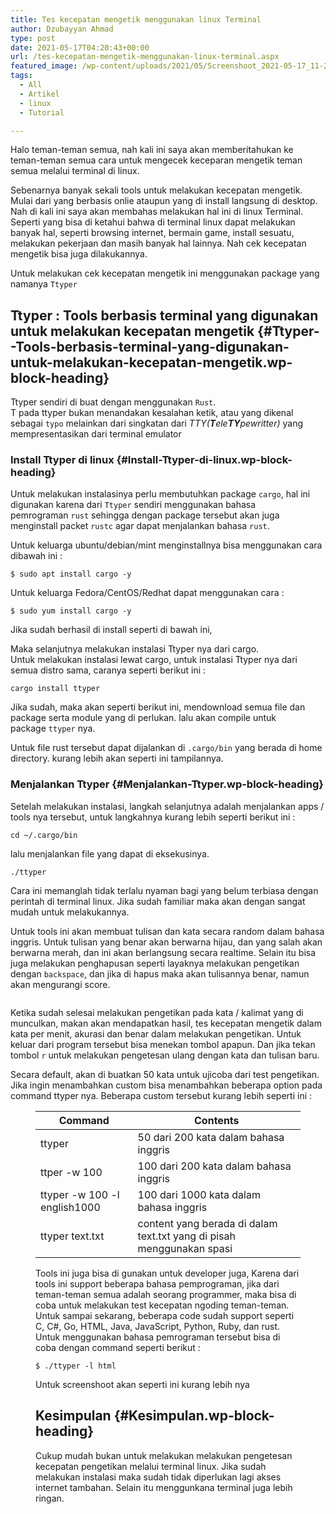 ```yaml
---
title: Tes kecepatan mengetik menggunakan linux Terminal
author: Dzubayyan Ahmad
type: post
date: 2021-05-17T04:20:43+00:00
url: /tes-kecepatan-mengetik-menggunakan-linux-terminal.aspx
featured_image: /wp-content/uploads/2021/05/Screenshoot_2021-05-17_11-23.png
tags:
  - All
  - Artikel
  - linux
  - Tutorial

---
```

Halo teman-teman semua, nah kali ini saya akan memberitahukan ke teman-teman semua cara untuk mengecek keceparan mengetik teman semua melalui terminal di linux.

Sebenarnya banyak sekali tools untuk melakukan kecepatan mengetik. Mulai dari yang berbasis onlie ataupun yang di install langsung di desktop. Nah di kali ini saya akan membahas melakukan hal ini di linux Terminal. Seperti yang bisa di ketahui bahwa di terminal linux dapat melakukan banyak hal, seperti browsing internet, bermain game, install sesuatu, melakukan pekerjaan dan masih banyak hal lainnya. Nah cek kecepatan mengetik bisa juga dilakukannya.

Untuk melakukan cek kecepatan mengetik ini menggunakan package yang namanya&nbsp;`Ttyper`

## [][1]Ttyper : Tools berbasis terminal yang digunakan untuk melakukan kecepatan mengetik {#Ttyper--Tools-berbasis-terminal-yang-digunakan-untuk-melakukan-kecepatan-mengetik.wp-block-heading}

Ttyper sendiri di buat dengan menggunakan&nbsp;`Rust`.  
T pada ttyper bukan menandakan kesalahan ketik, atau yang dikenal sebagai&nbsp;`typo`&nbsp;melainkan dari singkatan dari&nbsp;_TTY(**T**ele**TY**pewritter)_&nbsp;yang mempresentasikan dari terminal emulator

### [][2]Install Ttyper di linux {#Install-Ttyper-di-linux.wp-block-heading}

Untuk melakukan instalasinya perlu membutuhkan package&nbsp;`cargo`, hal ini digunakan karena dari&nbsp;`Ttyper`&nbsp;sendiri menggunakan bahasa pemrograman&nbsp;`rust`&nbsp;sehingga dengan package tersebut akan juga menginstall packet&nbsp;`rustc`&nbsp;agar dapat menjalankan bahasa&nbsp;`rust`.

Untuk keluarga ubuntu/debian/mint menginstallnya bisa menggunakan cara dibawah ini :

<pre class="wp-block-code"><code>$ sudo apt install cargo -y
</code></pre>

Untuk keluarga Fedora/CentOS/Redhat dapat menggunakan cara :

<pre class="wp-block-code"><code>$ sudo yum install cargo -y
</code></pre>

Jika sudah berhasil di install seperti di bawah ini,  
<img decoding="async" src="https://i.imgur.com/UMH8166.png" alt="" class="" /> 

Maka selanjutnya melakukan instalasi Ttyper nya dari cargo.  
Untuk melakukan instalasi lewat cargo, untuk instalasi Ttyper nya dari semua distro sama, caranya seperti berikut ini :

<pre class="wp-block-code"><code>cargo install ttyper
</code></pre>

Jika sudah, maka akan seperti berikut ini, mendownload semua file dan package serta module yang di perlukan. lalu akan compile untuk package&nbsp;`ttyper`&nbsp;nya.  
<img decoding="async" src="https://i.imgur.com/Hne01m3.png" alt="" class="" /> 

Untuk file rust tersebut dapat dijalankan di&nbsp;`.cargo/bin`&nbsp;yang berada di home directory. kurang lebih akan seperti ini tampilannya.  
<img decoding="async" src="https://i.imgur.com/Ak42wdh.png" alt="" class="" /> 

### [][3]Menjalankan Ttyper {#Menjalankan-Ttyper.wp-block-heading}

Setelah melakukan instalasi, langkah selanjutnya adalah menjalankan apps / tools nya tersebut, untuk langkahnya kurang lebih seperti berikut ini :

<pre class="wp-block-code"><code>cd ~/.cargo/bin
</code></pre>

lalu menjalankan file yang dapat di eksekusinya.

<pre class="wp-block-code"><code>./ttyper
</code></pre>

Cara ini memanglah tidak terlalu nyaman bagi yang belum terbiasa dengan perintah di terminal linux. Jika sudah familiar maka akan dengan sangat mudah untuk melakukannya.

Untuk tools ini akan membuat tulisan dan kata secara random dalam bahasa inggris. Untuk tulisan yang benar akan berwarna hijau, dan yang salah akan berwarna merah, dan ini akan berlangsung secara realtime. Selain itu bisa juga melakukan penghapusan seperti layaknya melakukan pengetikan dengan&nbsp;`backspace`, dan jika di hapus maka akan tulisannya benar, namun akan mengurangi score.<figure class="wp-block-image">

<img decoding="async" src="https://i.imgur.com/bS4tGse.png" alt="" /> </figure> 

Ketika sudah selesai melakukan pengetikan pada kata / kalimat yang di munculkan, makan akan mendapatkan hasil, tes kecepatan mengetik dalam kata per menit, akurasi dan benar dalam melakukan pengetikan. Untuk keluar dari program tersebut bisa menekan tombol apapun. Dan jika tekan tombol&nbsp;`r`&nbsp;untuk melakukan pengetesan ulang dengan kata dan tulisan baru.  
<img decoding="async" src="https://i.imgur.com/2ZMq7ZM.png" alt="" class="" /> 

Secara default, akan di buatkan 50 kata untuk ujicoba dari test pengetikan. Jika ingin menambahkan custom bisa menambahkan beberapa option pada command ttyper nya. Beberapa custom tersebut kurang lebih seperti ini :<figure class="wp-block-table">

| **Command**                  | **Contents**                                                          |
| ---------------------------- | --------------------------------------------------------------------- |
| ttyper                       | 50 dari 200 kata dalam bahasa inggris                                 |
| ttper -w 100                 | 100 dari 200 kata dalam bahasa inggris                                |
| ttyper -w 100 -l english1000 | 100 dari 1000 kata dalam bahasa inggris                               |
| ttyper text.txt              | content yang berada di dalam text.txt yang di pisah menggunakan spasi |</figure> 

Tools ini juga bisa di gunakan untuk developer juga, Karena dari tools ini support beberapa bahasa pemprograman, jika dari teman-teman semua adalah seorang programmer, maka bisa di coba untuk melakukan test kecepatan ngoding teman-teman.  
Untuk sampai sekarang, beberapa code sudah support seperti C, C#, Go, HTML, Java, JavaScript, Python, Ruby, dan rust.  
Untuk menggunakan bahasa pemrograman tersebut bisa di coba dengan command seperti berikut :

<pre class="wp-block-code"><code>$ ./ttyper -l html
</code></pre>

Untuk screenshoot akan seperti ini kurang lebih nya  
<img decoding="async" src="https://i.imgur.com/B6IQFhy.png" alt="" class="" /> 

## [][4]Kesimpulan {#Kesimpulan.wp-block-heading}

Cukup mudah bukan untuk melakukan melakukan pengetesan kecepatan pengetikan melalui terminal linux. Jika sudah melakukan instalasi maka sudah tidak diperlukan lagi akses internet tambahan. Selain itu menggunkana terminal juga lebih ringan.

 [1]: https://hackmd.io/QlJSvPLPQWKkIlJF2fuOTA?view#Ttyper--Tools-berbasis-terminal-yang-digunakan-untuk-melakukan-kecepatan-mengetik
 [2]: https://hackmd.io/QlJSvPLPQWKkIlJF2fuOTA?view#Install-Ttyper-di-linux
 [3]: https://hackmd.io/QlJSvPLPQWKkIlJF2fuOTA?view#Menjalankan-Ttyper
 [4]: https://hackmd.io/QlJSvPLPQWKkIlJF2fuOTA?view#Kesimpulan